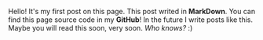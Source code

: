 Hello! It's my first post on this page. This post writed in **MarkDown**. You can find this page source code in my **GitHub**! In the future I write posts like this. Maybe you will read this soon, very soon. *Who knows?* :)
